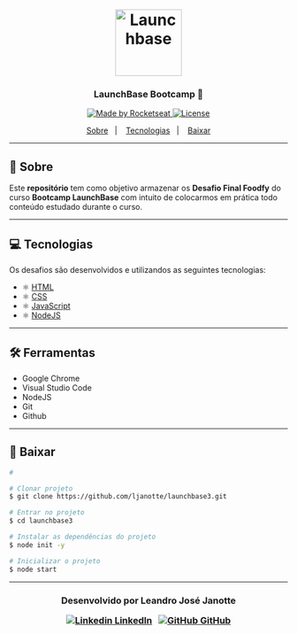 <h1 align="center">
    <img alt="Launchbase" src="https://storage.googleapis.com/golden-wind/bootcamp-launchbase/logo.png" width="120px" />
</h1>

<h3 align="center">
  LaunchBase Bootcamp 🚀
</h3>

<p align="center">

  <a href="https://rocketseat.com.br">
    <img alt="Made by Rocketseat" src="https://img.shields.io/badge/made%20by-Rocketseat-%23F8952D">
  </a>

  <a href="LICENSE" >
    <img alt="License" src="https://img.shields.io/badge/license-MIT-%23F8952D">
  </a>

</p>

<p align="center">
  <a href="#memorando-Sobre">Sobre</a>&nbsp;&nbsp;&nbsp;|&nbsp;&nbsp;&nbsp;
  <a href="https://github.com/ljanotte/launchbase3#-tecnologias">Tecnologias</a>&nbsp;&nbsp;&nbsp;|&nbsp;&nbsp;&nbsp;
  <a href="#disquete-baixar">Baixar</a>
</p>

---

## 📝 Sobre 

Este **repositório** tem como objetivo armazenar os **Desafio Final Foodfy** do curso **Bootcamp LaunchBase** com intuito de colocarmos em prática todo conteúdo estudado durante o curso.

---

## 💻 Tecnologias 

Os desafios são desenvolvidos e utilizandos as seguintes tecnologias:

- ⚛️ [HTML](https://developer.mozilla.org/pt-BR/docs/Web/HTML)
- ⚛️ [CSS](https://developer.mozilla.org/pt-BR/docs/Web/CSS)
- ⚛️ [JavaScript](https://developer.mozilla.org/pt-BR/docs/Web/JavaScript)
- ⚛️ [NodeJS](https://nodejs.org/en/)


---

## 🛠 Ferramentas

-  Google Chrome
- Visual Studio Code
- NodeJS
- Git
- Github

---

## 💾 Baixar

```bash
# 

# Clonar projeto
$ git clone https://github.com/ljanotte/launchbase3.git

# Entrar no projeto
$ cd launchbase3

# Instalar as dependências do projeto
$ node init -y

# Inicializar o projeto
$ node start
```
---
<h3 align="center">

  Desenvolvido por Leandro José Janotte
  <br/>
  
  <a align="center">
   
   [![Linkedin](https://i.stack.imgur.com/gVE0j.png) LinkedIn](https://www.linkedin.com/in/leandrojanotte/)
&nbsp;
  [![GitHub](https://i.stack.imgur.com/tskMh.png) GitHub](https://github.com/ljanotte)
  </a>
</h3>
